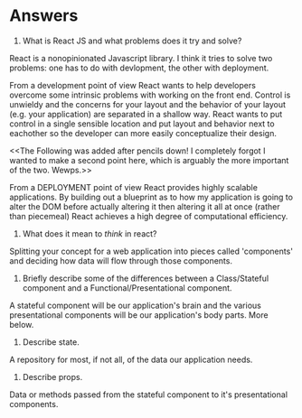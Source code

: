 # Answers

1.  What is React JS and what problems does it try and solve?

React is a nonopinionated Javascript library.  I think it tries to solve two problems: one has to do with devlopment, the other with deployment.

From a development point of view React wants to help developers overcome some intrinsic problems with working on the front end.  Control is unwieldy and the concerns
for your layout and the behavior of your layout (e.g. your application) are separated in a shallow way.  React wants to put control in a single sensible location
and put layout and behavior next to eachother so the developer can more easily conceptualize their design.

<<The Following was added after pencils down!  I completely forgot I wanted to make a second point here, which is arguably the more important of the two.  Wewps.>>

From a DEPLOYMENT point of view React provides highly scalable applications.  By building out a blueprint as to how my application is going to alter the DOM before
actually altering it then altering it all at once (rather than piecemeal) React achieves a high degree of computational efficiency.

1.  What does it mean to _think_ in react?

Splitting your concept for a web application into pieces called 'components' and deciding how data will flow through those components.

1.  Briefly describe some of the differences between a Class/Stateful component and a Functional/Presentational component.

A stateful component will be our application's brain and the various presentational components will be our application's body parts.  More below.

1.  Describe state.

A repository for most, if not all, of the data our application needs.

1.  Describe props.

Data or methods passed from the stateful component to it's presentational components.